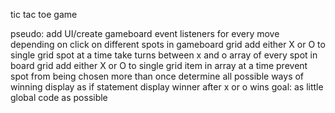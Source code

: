tic tac toe game

pseudo:
add UI/create gameboard
event listeners for every move depending on click on different spots in gameboard grid
add either X or O to single grid spot at a time
take turns between x and o
array of every spot in board grid
add either X or O to single grid item in array at a time
prevent spot from being chosen more than once
determine all possible ways of winning
    display as if statement
display winner after x or o wins
goal: as little global code as possible